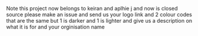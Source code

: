 Note this project now belongs to keiran and aplhie j and now is closed source please make an issue and send us your logo link and 2 colour codes that are the same but 1 is darker and 1 is lighter and give us a description on what it is for and your orginisation name

